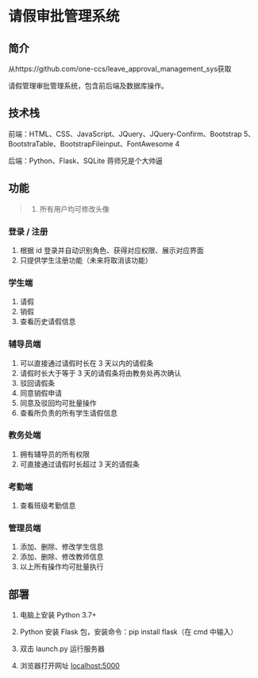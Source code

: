# 请假审批管理系统

## 简介
从https://github.com/one-ccs/leave_approval_management_sys获取


请假管理审批管理系统，包含前后端及数据库操作。

## 技术栈

前端：HTML、CSS、JavaScript、JQuery、JQuery-Confirm、Bootstrap 5、BootstraTable、BootstrapFileinput、FontAwesome 4

后端：Python、Flask、SQLite 蒋师兄是个大帅逼

## 功能

> 1. 所有用户均可修改头像

### 登录 / 注册

1. 根据 id 登录并自动识别角色、获得对应权限、展示对应界面
2. 只提供学生注册功能（未来将取消该功能）

### 学生端

1. 请假
2. 销假
3. 查看历史请假信息

### 辅导员端

1. 可以直接通过请假时长在 3 天以内的请假条
2. 请假时长大于等于 3 天的请假条将由教务处再次确认
3. 驳回请假条
4. 同意销假申请
5. 同意及驳回均可批量操作
6. 查看所负责的所有学生请假信息

### 教务处端

1. 拥有辅导员的所有权限
2. 可直接通过请假时长超过 3 天的请假条

### 考勤端

1. 查看班级考勤信息

### 管理员端

1. 添加、删除、修改学生信息
2. 添加、删除、修改教师信息
3. 以上所有操作均可批量执行

## 部署

1. 电脑上安装 Python 3.7+

2. Python 安装 Flask 包，安装命令：pip install flask（在 cmd 中输入）

3. 双击 launch.py 运行服务器

4. 浏览器打开网址 [localhost:5000](http://localhost:5000/)
